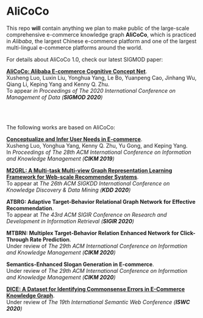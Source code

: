 # AliCoCo

This repo **will** contain anything we plan to make public of the large-scale comprehensive e-commerce knowledge graph **AliCoCo**, which is practiced in *Alibaba*, the largest Chinese e-commerce platform and one of the largest multi-lingual e-commerce platforms around the world.

For details about AliCoCo 1.0, check our latest SIGMOD paper:

**[AliCoCo: Alibaba E-commerce Cognitive Concept Net](https://arxiv.org/abs/2003.13230)**.<br /> 
Xusheng Luo, Luxin Liu, Yonghua Yang, Le Bo, Yuanpeng Cao, Jinhang Wu, Qiang Li, Keping Yang and Kenny Q. Zhu.<br /> 
To appear *in Proceedings of The 2020 International Conference on Management of Data (**SIGMOD 2020**)*

<br />
<br />

The following works are based on AliCoCo:

**[Conceptualize and Infer User Needs in E-commerce](https://arxiv.org/abs/1910.03295)**.<br />
Xusheng Luo, Yonghua Yang, Kenny Q. Zhu, Yu Gong, and Keping Yang.<br />
In *Proceedings of The 28th ACM International Conference on Information and Knowledge Management (**CIKM 2019**)*

**[M2GRL: A Multi-task Multi-view Graph Representation Learning Framework for Web-scale Recommender Systems](https://arxiv.org/abs/2005.10110)**.<br />
To appear at *The 26th ACM SIGKDD International Conference on Knowledge Discovery & Data Mining (**KDD 2020**)*

**ATBRG: Adaptive Target-Behavior Relational Graph Network for Effective Recommendation**.<br />
To appear at *The 43rd ACM SIGIR Conference on Research and Development in Information Retrieval (**SIGIR 2020**)*

**MTBRN: Multiplex Target-Behavior Relation Enhanced Network for Click-Through Rate Prediction**.<br />
Under review of *The 29th ACM International Conference on Information and Knowledge Management (**CIKM 2020**)*

**Semantics-Enhanced Slogan Generation in E-commerce**.<br />
Under review of *The 29th ACM International Conference on Information and Knowledge Management (**CIKM 2020**)*

**[DICE: A Dataset for Identifying Commonsense Errors in E-Commerce Knowledge Graph](https://github.com/alicogintel/DICE)**.<br />
Under review of *The 19th International Semantic Web Conference (**ISWC 2020**)*



